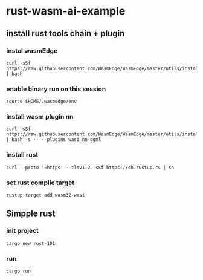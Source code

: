 # rust-wasm-ai-example

## install rust tools chain + plugin

### instal wasmEdge
```
curl -sSf https://raw.githubusercontent.com/WasmEdge/WasmEdge/master/utils/install.sh | bash
```

### enable binary run on this session
```
source $HOME/.wasmedge/env
```

### install wasm plugin nn
```
curl -sSf https://raw.githubusercontent.com/WasmEdge/WasmEdge/master/utils/install.sh | bash -s -- --plugins wasi_nn-ggml
```

### install rust
```
curl --proto '=https' --tlsv1.2 -sSf https://sh.rustup.rs | sh
```

### set rust complie target
```
rustup target add wasm32-wasi
```

## Simpple rust

### init project
```
cargo new rust-101
```

### run
```
cargo run
```